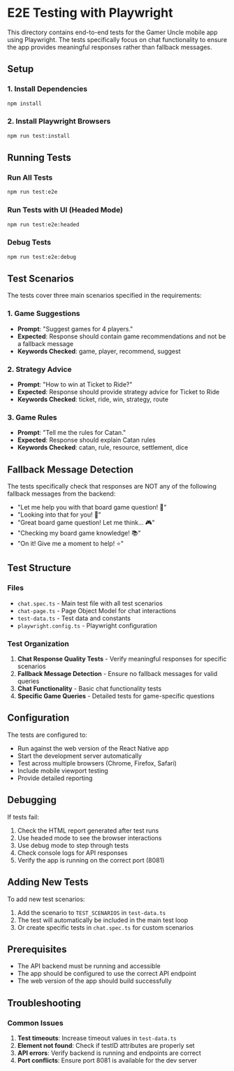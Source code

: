 # E2E Testing with Playwright

This directory contains end-to-end tests for the Gamer Uncle mobile app using Playwright. The tests specifically focus on chat functionality to ensure the app provides meaningful responses rather than fallback messages.

## Setup

### 1. Install Dependencies

```bash
npm install
```

### 2. Install Playwright Browsers

```bash
npm run test:install
```

## Running Tests

### Run All Tests
```bash
npm run test:e2e
```

### Run Tests with UI (Headed Mode)
```bash
npm run test:e2e:headed
```

### Debug Tests
```bash
npm run test:e2e:debug
```

## Test Scenarios

The tests cover three main scenarios specified in the requirements:

### 1. Game Suggestions
- **Prompt**: "Suggest games for 4 players."
- **Expected**: Response should contain game recommendations and not be a fallback message
- **Keywords Checked**: game, player, recommend, suggest

### 2. Strategy Advice
- **Prompt**: "How to win at Ticket to Ride?"
- **Expected**: Response should provide strategy advice for Ticket to Ride
- **Keywords Checked**: ticket, ride, win, strategy, route

### 3. Game Rules
- **Prompt**: "Tell me the rules for Catan."
- **Expected**: Response should explain Catan rules
- **Keywords Checked**: catan, rule, resource, settlement, dice

## Fallback Message Detection

The tests specifically check that responses are NOT any of the following fallback messages from the backend:

- "Let me help you with that board game question! 🎯"
- "Looking into that for you! 🎲"
- "Great board game question! Let me think... 🎮"
- "Checking my board game knowledge! 📚"
- "On it! Give me a moment to help! ⭐"

## Test Structure

### Files

- `chat.spec.ts` - Main test file with all test scenarios
- `chat-page.ts` - Page Object Model for chat interactions
- `test-data.ts` - Test data and constants
- `playwright.config.ts` - Playwright configuration

### Test Organization

1. **Chat Response Quality Tests** - Verify meaningful responses for specific scenarios
2. **Fallback Message Detection** - Ensure no fallback messages for valid queries
3. **Chat Functionality** - Basic chat functionality tests
4. **Specific Game Queries** - Detailed tests for game-specific questions

## Configuration

The tests are configured to:

- Run against the web version of the React Native app
- Start the development server automatically
- Test across multiple browsers (Chrome, Firefox, Safari)
- Include mobile viewport testing
- Provide detailed reporting

## Debugging

If tests fail:

1. Check the HTML report generated after test runs
2. Use headed mode to see the browser interactions
3. Use debug mode to step through tests
4. Check console logs for API responses
5. Verify the app is running on the correct port (8081)

## Adding New Tests

To add new test scenarios:

1. Add the scenario to `TEST_SCENARIOS` in `test-data.ts`
2. The test will automatically be included in the main test loop
3. Or create specific tests in `chat.spec.ts` for custom scenarios

## Prerequisites

- The API backend must be running and accessible
- The app should be configured to use the correct API endpoint
- The web version of the app should build successfully

## Troubleshooting

### Common Issues

1. **Test timeouts**: Increase timeout values in `test-data.ts`
2. **Element not found**: Check if testID attributes are properly set
3. **API errors**: Verify backend is running and endpoints are correct
4. **Port conflicts**: Ensure port 8081 is available for the dev server
